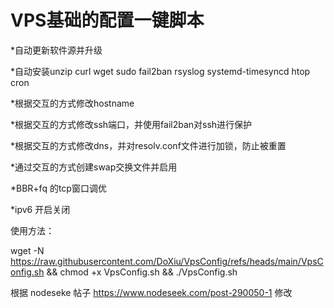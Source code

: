 # VPS基础的配置一键脚本

*自动更新软件源并升级

*自动安装unzip curl wget sudo fail2ban rsyslog systemd-timesyncd htop cron

*根据交互的方式修改hostname

*根据交互的方式修改ssh端口，并使用fail2ban对ssh进行保护

*根据交互的方式修改dns，并对resolv.conf文件进行加锁，防止被重置

*通过交互的方式创建swap交换文件并启用

*BBR+fq 的tcp窗口调优

*ipv6 开启关闭

使用方法：

wget -N https://raw.githubusercontent.com/DoXiu/VpsConfig/refs/heads/main/VpsConfig.sh && chmod +x VpsConfig.sh && ./VpsConfig.sh

根据 nodeseke 帖子 https://www.nodeseek.com/post-290050-1 修改
